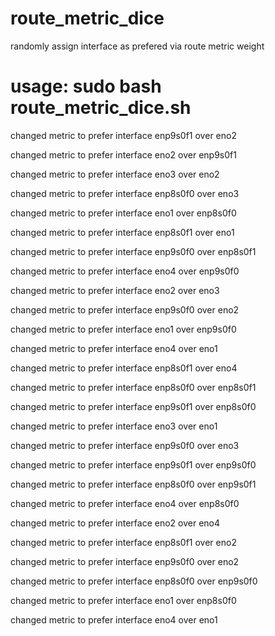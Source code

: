 # route_metric_dice
randomly assign interface as prefered via route metric weight

# usage:  sudo bash route_metric_dice.sh

changed metric to prefer interface enp9s0f1 over eno2

changed metric to prefer interface eno2 over enp9s0f1

changed metric to prefer interface eno3 over eno2

changed metric to prefer interface enp8s0f0 over eno3

changed metric to prefer interface eno1 over enp8s0f0

changed metric to prefer interface enp8s0f1 over eno1

changed metric to prefer interface enp9s0f0 over enp8s0f1

changed metric to prefer interface eno4 over enp9s0f0

changed metric to prefer interface eno2 over eno3

changed metric to prefer interface enp9s0f0 over eno2

changed metric to prefer interface eno1 over enp9s0f0

changed metric to prefer interface eno4 over eno1

changed metric to prefer interface enp8s0f1 over eno4

changed metric to prefer interface enp8s0f0 over enp8s0f1

changed metric to prefer interface enp9s0f1 over enp8s0f0

changed metric to prefer interface eno3 over eno1

changed metric to prefer interface enp9s0f0 over eno3

changed metric to prefer interface enp9s0f1 over enp9s0f0

changed metric to prefer interface enp8s0f0 over enp9s0f1

changed metric to prefer interface eno4 over enp8s0f0

changed metric to prefer interface eno2 over eno4

changed metric to prefer interface enp8s0f1 over eno2

changed metric to prefer interface enp9s0f0 over eno2

changed metric to prefer interface enp8s0f0 over enp9s0f0

changed metric to prefer interface eno1 over enp8s0f0

changed metric to prefer interface eno4 over eno1
